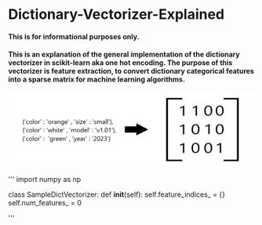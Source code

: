 # Dictionary-Vectorizer-Explained

#### This is for informational purposes only.
#### This is an explanation of the general implementation of the dictionary vectorizer in scikit-learn aka one hot encoding. The purpose of this vectorizer is feature extraction, to convert dictionary categorical features into a sparse matrix for machine learning algorithms.



<img src='https://github.com/JReyDev/Dictionary-Vectorizer-Explained/blob/main/images/homepageconversion.png'>


'''
import numpy as np

class SampleDictVectorizer:
    def __init__(self):
        self.feature_indices_ = {}
        self.num_features_ = 0 

'''
